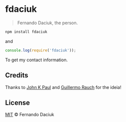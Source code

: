 # fdaciuk

> Fernando Daciuk, the person.

```sh
npm install fdaciuk
```

and

```js
console.log(require('fdaciuk'));
```

To get my contact information.

## Credits

Thanks to [John K Paul](https://github.com/johnkpaul/johnkpaul) and 
[Guillermo Rauch](https://github.com/rauchg/rauchg) for the ideia!

## License

[MIT](https://github.com/fdaciuk/licenses/blob/master/MIT-LICENSE.md) &copy; Fernando Daciuk
